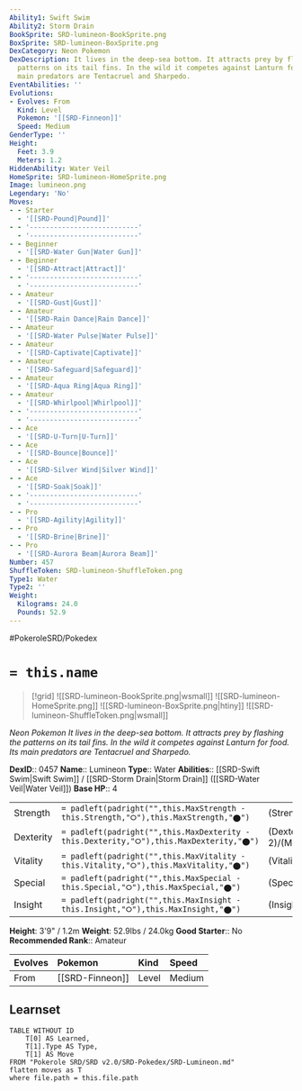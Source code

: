 ```yaml
---
Ability1: Swift Swim
Ability2: Storm Drain
BookSprite: SRD-lumineon-BookSprite.png
BoxSprite: SRD-lumineon-BoxSprite.png
DexCategory: Neon Pokemon
DexDescription: It lives in the deep-sea bottom. It attracts prey by flashing the
  patterns on its tail fins. In the wild it competes against Lanturn for food. Its
  main predators are Tentacruel and Sharpedo.
EventAbilities: ''
Evolutions:
- Evolves: From
  Kind: Level
  Pokemon: '[[SRD-Finneon]]'
  Speed: Medium
GenderType: ''
Height:
  Feet: 3.9
  Meters: 1.2
HiddenAbility: Water Veil
HomeSprite: SRD-lumineon-HomeSprite.png
Image: lumineon.png
Legendary: 'No'
Moves:
- - Starter
  - '[[SRD-Pound|Pound]]'
- - '---------------------------'
  - '---------------------------'
- - Beginner
  - '[[SRD-Water Gun|Water Gun]]'
- - Beginner
  - '[[SRD-Attract|Attract]]'
- - '---------------------------'
  - '---------------------------'
- - Amateur
  - '[[SRD-Gust|Gust]]'
- - Amateur
  - '[[SRD-Rain Dance|Rain Dance]]'
- - Amateur
  - '[[SRD-Water Pulse|Water Pulse]]'
- - Amateur
  - '[[SRD-Captivate|Captivate]]'
- - Amateur
  - '[[SRD-Safeguard|Safeguard]]'
- - Amateur
  - '[[SRD-Aqua Ring|Aqua Ring]]'
- - Amateur
  - '[[SRD-Whirlpool|Whirlpool]]'
- - '---------------------------'
  - '---------------------------'
- - Ace
  - '[[SRD-U-Turn|U-Turn]]'
- - Ace
  - '[[SRD-Bounce|Bounce]]'
- - Ace
  - '[[SRD-Silver Wind|Silver Wind]]'
- - Ace
  - '[[SRD-Soak|Soak]]'
- - '---------------------------'
  - '---------------------------'
- - Pro
  - '[[SRD-Agility|Agility]]'
- - Pro
  - '[[SRD-Brine|Brine]]'
- - Pro
  - '[[SRD-Aurora Beam|Aurora Beam]]'
Number: 457
ShuffleToken: SRD-lumineon-ShuffleToken.png
Type1: Water
Type2: ''
Weight:
  Kilograms: 24.0
  Pounds: 52.9
---
```


#PokeroleSRD/Pokedex

# `= this.name`

> [!grid]
> ![[SRD-lumineon-BookSprite.png|wsmall]]
> ![[SRD-lumineon-HomeSprite.png]]
> ![[SRD-lumineon-BoxSprite.png|htiny]]
> ![[SRD-lumineon-ShuffleToken.png|wsmall]]


*Neon Pokemon*
*It lives in the deep-sea bottom. It attracts prey by flashing the patterns on its tail fins. In the wild it competes against Lanturn for food. Its main predators are Tentacruel and Sharpedo.*

**DexID**:: 0457
**Name**:: Lumineon
**Type**:: Water
**Abilities**:: [[SRD-Swift Swim|Swift Swim]] / [[SRD-Storm Drain|Storm Drain]] ([[SRD-Water Veil|Water Veil]])
**Base HP**:: 4

|           |                                                                                        |                                          |
| --------- | -------------------------------------------------------------------------------------- | ---------------------------------------- |
| Strength  | `= padleft(padright("",this.MaxStrength - this.Strength,"⭘"),this.MaxStrength,"⬤")`    | (Strength::2)/(MaxStrength::5)   |
| Dexterity | `= padleft(padright("",this.MaxDexterity - this.Dexterity,"⭘"),this.MaxDexterity,"⬤")` | (Dexterity:: 2)/(MaxDexterity::5) |
| Vitality  | `= padleft(padright("",this.MaxVitality - this.Vitality,"⭘"),this.MaxVitality,"⬤")`    | (Vitality::2)/(MaxVitality::5)   |
| Special   | `= padleft(padright("",this.MaxSpecial - this.Special,"⭘"),this.MaxSpecial,"⬤")`       | (Special::2)/(MaxSpecial::5)     |
| Insight   | `= padleft(padright("",this.MaxInsight - this.Insight,"⭘"),this.MaxInsight,"⬤")`       | (Insight::2)/(MaxInsight::5)     |

**Height**: 3'9" / 1.2m
**Weight**: 52.9lbs / 24.0kg
**Good Starter**:: No
**Recommended Rank**:: Amateur

| Evolves   | Pokemon         | Kind   | Speed   |
|:----------|:----------------|:-------|:--------|
| From      | [[SRD-Finneon]] | Level  | Medium  |

## Learnset

```dataview
TABLE WITHOUT ID
    T[0] AS Learned,
    T[1].Type AS Type,
    T[1] AS Move
FROM "Pokerole SRD/SRD v2.0/SRD-Pokedex/SRD-Lumineon.md"
flatten moves as T
where file.path = this.file.path
```
